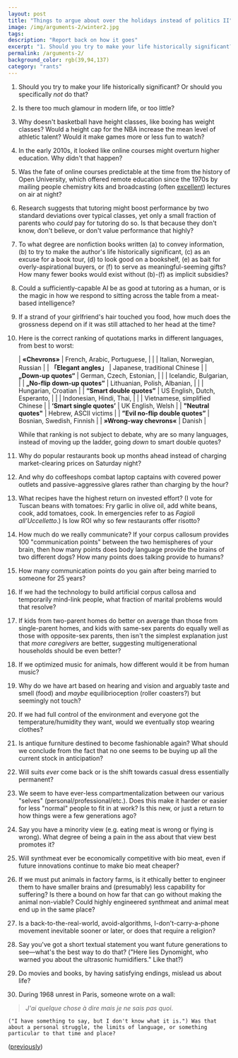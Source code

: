 ```yaml
---
layout: post
title: "Things to argue about over the holidays instead of politics II"
image: /img/arguments-2/winter2.jpg
tags: 
description: "Report back on how it goes"
excerpt: "1. Should you try to make your life historically significant? Or should you specifically not do that? 2. Is there too much glamour in modern life, or too little? 3. Why doesn't basketball have height classes, like boxing has weight classes? Would a height cap for the NBA increase the mean level of athletic talent? Would it make things more or less interesting to watch?"
permalink: /arguments-2/
background_color: rgb(39,94,137)
category: "rants"
---
```


1. Should you try to make your life historically significant? Or should you specifically *not* do that?

2. Is there too much glamour in modern life, or too little?

3. Why doesn't basketball have height classes, like boxing has weight classes? Would a height cap for the NBA increase the mean level of athletic talent? Would it make games more or less fun to watch?

4. In the early 2010s, it looked like online courses might overturn higher education. Why didn't that happen?

5. Was the fate of online courses predictable at the time from the history of Open University, which offered remote education since the 1970s by mailing people chemistry kits and broadcasting (often [excellent](https://www.youtube.com/watch?v=IkmFgNUWA4A)) lectures on air at night?

6. Research suggests that tutoring might boost performance by two standard deviations over typical classes, yet only a small fraction of parents who *could* pay for tutoring do so. Is that because they don't know, don't believe, or don't value performance that highly?

7. To what degree are nonfiction books written (a) to convey information, (b) to try to make the author's life historically significant, (c) as an excuse for a book tour, (d) to look good on a bookshelf, (e) as bait for overly-aspirational buyers, or (f) to serve as meaningful-seeming gifts? How many fewer books would exist without (b)-(f) as implicit subsidies?

8. Could a sufficiently-capable AI be as good at tutoring as a human, or is the magic in how we respond to sitting across the table from a meat-based intelligence?

9. If a strand of your girlfriend's hair touched you food, how much does the grossness depend on if it was still attached to her head at the time?

10. Here is the correct ranking of quotations marks in different languages, from best to worst:
   
    | **«Chevrons»**                   | French, Arabic, Portuguese,   |
    |                                  | Italian, Norwegian, Russian   |
    | **「Elegant angles」**            | Japanese, traditional Chinese |
    | **„Down-up quotes“**             | German, Czech, Estonian,      |
    |                                  | Icelandic, Bulgarian,         |
    | **„No-flip down-up quotes”**     | Lithuanian, Polish, Albanian, |
    |                                  | Hungarian, Croatian           |
    | **“Smart double quotes”**        | US English, Dutch, Esperanto, |
    |                                  | Indonesian, Hindi, Thai, |
    |                                  | Vietnamese, simplified Chinese |
    | **‘Smart single quotes’**        | UK English, Welsh |
	  | **\"Neutral quotes\"**           | Hebrew, ASCII victims |
	  | **”Evil no-flip double quotes”** | Bosnian, Swedish, Finnish |
	  | **»Wrong-way chevrons«**         | Danish |

    While that ranking is not subject to debate, why are so many languages, instead of moving up the ladder, going *down* to smart double quotes?

11.  Why do popular restaurants book up months ahead instead of charging market-clearing prices on Saturday night?

12.  And why do coffeeshops combat laptop captains with covered power outlets and passive-aggressive glares rather than charging by the hour?

13.  What recipes have the highest return on invested effort? (I vote for Tuscan beans with tomatoes: Fry garlic in olive oil, add white beans, cook, add tomatoes, cook. In emergencies refer to as *Fagioli all’Uccelletto*.) Is low ROI why so few restaurants offer risotto?

14. How much do we really communicate? If your corpus callosum provides 100 "communication points" between the two hemispheres of your brain, then how many points does body language provide the brains of two different dogs? How many points does talking provide to humans?

15. How many communication points do you gain after being married to someone for 25 years?

16. If we had the technology to build artificial corpus callosa and temporarily mind-link people, what fraction of marital problems would that resolve?

17. If kids from two-parent homes do better on average than those from single-parent homes, and kids with same-sex parents do equally well as those with opposite-sex parents, then isn't the simplest explanation just that *more caregivers* are better, suggesting multigenerational households should be even better?

18. If we optimized music for animals, how different would it be from human music?

19. Why do we have art based on hearing and vision and arguably taste and smell (food) and *maybe* equilibrioception (roller coasters?) but seemingly not touch?

20. If we had full control of the environment and everyone got the temperature/humidity they want, would we eventually stop wearing clothes?

21. Is antique furniture destined to become fashionable again? What should we conclude from the fact that no one seems to be buying up all the current stock in anticipation?

22. Will suits *ever* come back or is the shift towards casual dress essentially permanent?

23. We seem to have ever-less compartmentalization between our various "selves" (personal/professional/etc.). Does this make it harder or easier for less "normal" people to fit in at work? Is this new, or just a return to how things were a few generations ago?

24. Say you have a minority view (e.g. eating meat is wrong or flying is wrong). What degree of being a pain in the ass about that view best promotes it?

25. Will synthmeat ever be economically competitive with bio meat, even if future innovations continue to make bio meat cheaper?

26. If we must put animals in factory farms, is it ethically better to engineer them to have smaller brains and (presumably) less capability for suffering? Is there a bound on how far that can go without making the animal non-viable? Could highly engineered synthmeat and animal meat end up in the same place?

27. Is a back-to-the-real-world, avoid-algorithms, I-don't-carry-a-phone movement inevitable sooner or later, or does that require a religion?

28. Say you've got a short textual statement you want future generations to see—what's the best way to do that? ("Here lies Dynomight, who warned you about the ultrasonic humidifiers." Like that?)

29. Do movies and books, by having satisfying endings, mislead us about life?

30. During 1968 unrest in Paris, someone wrote on a wall:  
  > *J'ai quelque chose à dire mais je ne sais pas quoi*.

    ("I have something to say, but I don't know what it is.") Was that about a personal struggle, the limits of language, or something particular to that time and place?

([previously](/arguments/))